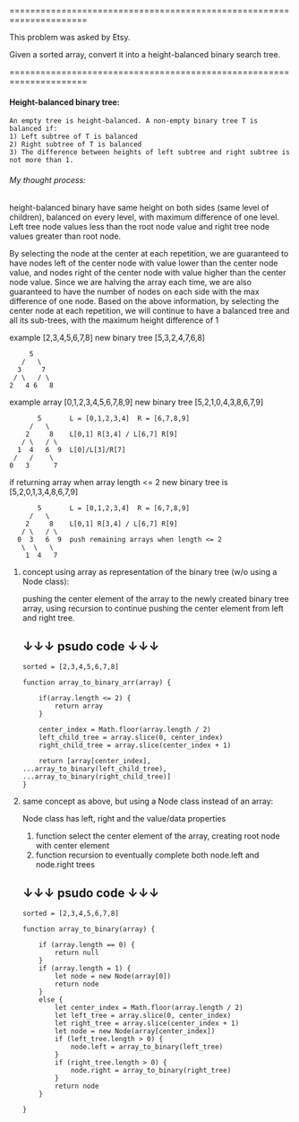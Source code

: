 =====================================================================

This problem was asked by Etsy.

Given a sorted array, convert it into a height-balanced binary search tree.

=====================================================================

#### Height-balanced binary tree:

    An empty tree is height-balanced. A non-empty binary tree T is balanced if:
    1) Left subtree of T is balanced
    2) Right subtree of T is balanced
    3) The difference between heights of left subtree and right subtree is not more than 1. 


###### My thought process:

height-balanced binary have same height on both sides (same level of children), balanced on every level, with maximum difference of one level. Left tree node values less than the root node value and right tree node values greater than root node.  

By selecting the node at the center at each repetition, we are guaranteed to have nodes left of the center node with value lower than the center node value, and nodes right of the center node with value higher than the center node value. Since we are halving the array each time, we are also guaranteed to have the number of nodes on each side with the max difference of one node.  Based on the above information, by selecting the center node at each repetition, we will continue to have a balanced tree and all its sub-trees, with the maximum height difference of 1 



example [2,3,4,5,6,7,8] 
new binary tree [5,3,2,4,7,6,8]

```
     5
   /   \
  3     7   
 / \   / \
2   4 6   8
```

example array [0,1,2,3,4,5,6,7,8,9] 
new binary tree [5,2,1,0,4,3,8,6,7,9]  

```
       5       L = [0,1,2,3,4]  R = [6,7,8,9]
     /   \
    2     8    L[0,1] R[3,4] / L[6,7] R[9]
   / \   / \
  1  4   6  9  L[0]/L[3]/R[7]
 /   /    \
0   3      7
```

if returning array when array length <= 2
new binary tree is [5,2,0,1,3,4,8,6,7,9]

```
       5       L = [0,1,2,3,4]  R = [6,7,8,9]
     /   \
    2     8    L[0,1] R[3,4] / L[6,7] R[9]
   / \   / \
  0  3   6  9  push remaining arrays when length <= 2
   \  \   \
    1  4   7
```


1. concept using array as representation of the binary tree (w/o using a Node class):

    pushing the center element of the array to the newly created binary tree array, using recursion to continue pushing the center element from left and right tree.  


    ↓↓↓   psudo code   ↓↓↓
    ----------------------

    ```
    sorted = [2,3,4,5,6,7,8]

    function array_to_binary_arr(array) {

        if(array.length <= 2) {
            return array
        }

        center_index = Math.floor(array.length / 2)
        left_child_tree = array.slice(0, center_index)
        right_child_tree = array.slice(center_index + 1)

        return [array[center_index], ...array_to_binary(left_child_tree), ...array_to_binary(right_child_tree)]
    }
    ```

2. same concept as above, but using a Node class instead of an array:

    Node class has left, right and the value/data properties

    1.  function select the center element of the array, creating root node with center element
    2.  function recursion to eventually complete both node.left and node.right trees

    ↓↓↓   psudo code   ↓↓↓
    ----------------------

    ```
    sorted = [2,3,4,5,6,7,8]

    function array_to_binary(array) {
        
        if (array.length == 0) {   
            return null
        }
        if (array.length = 1) {
            let node = new Node(array[0])
            return node
        }
        else {
            let center_index = Math.floor(array.length / 2)
            let left_tree = array.slice(0, center_index)
            let right_tree = array.slice(center_index + 1)
            let node = new Node(array[center_index])
            if (left_tree.length > 0) {
                node.left = array_to_binary(left_tree)
            }
            if (right_tree.length > 0) {
                node.right = array_to_binary(right_tree)
            }
            return node
        }
        
    }
    ```


